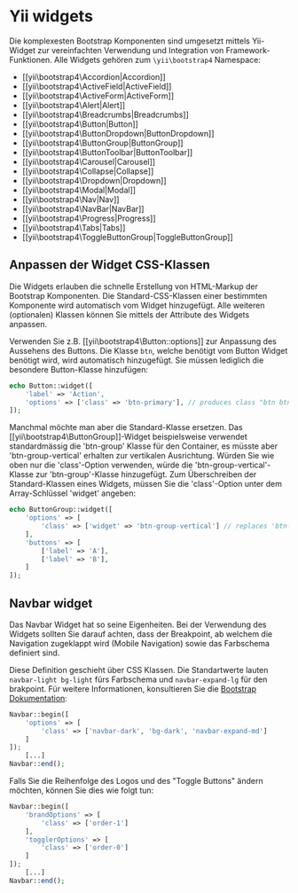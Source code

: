 Yii widgets
===========

Die komplexesten Bootstrap Komponenten sind umgesetzt mittels Yii-Widget zur vereinfachten Verwendung und Integration 
von Framework-Funktionen. Alle Widgets gehören zum `\yii\bootstrap4` Namespace:

- [[yii\bootstrap4\Accordion|Accordion]]
- [[yii\bootstrap4\ActiveField|ActiveField]]
- [[yii\bootstrap4\ActiveForm|ActiveForm]]
- [[yii\bootstrap4\Alert|Alert]]
- [[yii\bootstrap4\Breadcrumbs|Breadcrumbs]]
- [[yii\bootstrap4\Button|Button]]
- [[yii\bootstrap4\ButtonDropdown|ButtonDropdown]]
- [[yii\bootstrap4\ButtonGroup|ButtonGroup]]
- [[yii\bootstrap4\ButtonToolbar|ButtonToolbar]]
- [[yii\bootstrap4\Carousel|Carousel]]
- [[yii\bootstrap4\Collapse|Collapse]]
- [[yii\bootstrap4\Dropdown|Dropdown]]
- [[yii\bootstrap4\Modal|Modal]]
- [[yii\bootstrap4\Nav|Nav]]
- [[yii\bootstrap4\NavBar|NavBar]]
- [[yii\bootstrap4\Progress|Progress]]
- [[yii\bootstrap4\Tabs|Tabs]]
- [[yii\bootstrap4\ToggleButtonGroup|ToggleButtonGroup]]


## Anpassen der Widget CSS-Klassen <span id="customizing-css-classes"></span>

Die Widgets erlauben die schnelle Erstellung von HTML-Markup der Bootstrap Komponenten.
Die Standard-CSS-Klassen einer bestimmten Komponente wird automatisch vom Widget hinzugefügt. Alle weiteren (optionalen)
Klassen können Sie mittels der Attribute des Widgets anpassen.

Verwenden Sie z.B. [[yii\bootstrap4\Button::options]] zur Anpassung des Aussehens des Buttons. Die Klasse `btn`, welche
benötigt vom Button Widget benötigt wird, wird automatisch hinzugefügt. Sie müssen lediglich die besondere Button-Klasse
hinzufügen:

```php
echo Button::widget([
    'label' => 'Action',
    'options' => ['class' => 'btn-primary'], // produces class "btn btn-primary"
]);
```

Manchmal möchte man aber die Standard-Klasse ersetzen.
Das [[yii\bootstrap4\ButtonGroup]]-Widget beispielsweise verwendet standardmässig die 'btn-group' Klasse für den Container,
es müsste aber 'btn-group-vertical' erhalten zur vertikalen Ausrichtung.
Würden Sie wie oben nur die 'class'-Option verwenden, würde die 'btn-group-vertical'-Klasse zur 'btn-group'-Klasse hinzugefügt.
Zum Überschreiben der Standard-Klassen eines Widgets, müssen Sie die 'class'-Option unter dem Array-Schlüssel 'widget' angeben:

```php
echo ButtonGroup::widget([
    'options' => [
        'class' => ['widget' => 'btn-group-vertical'] // replaces 'btn-group' with 'btn-group-vertical'
    ],
    'buttons' => [
        ['label' => 'A'],
        ['label' => 'B'],
    ]
]);
```


## Navbar widget <span id="navbar-widget"></span>

Das Navbar Widget hat so seine Eigenheiten. Bei der Verwendung des Widgets sollten Sie darauf achten, dass der Breakpoint,
ab welchem die Navigation zugeklappt wird (Mobile Navigation) sowie das Farbschema definiert sind.

Diese Definition geschieht über CSS Klassen. Die Standartwerte lauten `navbar-light bg-light` fürs Farbschema und
`navbar-expand-lg` für den brakpoint. Für weitere Informationen, konsultieren Sie die [Bootstrap Dokumentation](https://getbootstrap.com/docs/4.2/components/navbar/):
```php
Navbar::begin([
    'options' => [
        'class' => ['navbar-dark', 'bg-dark', 'navbar-expand-md']
    ]
]);
    [...]
Navbar::end();
``` 

Falls Sie die Reihenfolge des Logos und des "Toggle Buttons" ändern möchten, können Sie dies wie folgt tun:
```php
Navbar::begin([
	'brandOptions' => [
		'class' => ['order-1']
	],
	'togglerOptions' => [
		'class' => ['order-0']
	]
]);
    [...]
Navbar::end();
```
